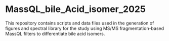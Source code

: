 # MassQL_bile_Acid_isomer_2025
This repository contains scripts and data files used in the generation of figures and spectral library for the study using MS/MS fragmentation-based MassQL filters to differentiate bile acid isomers. 
